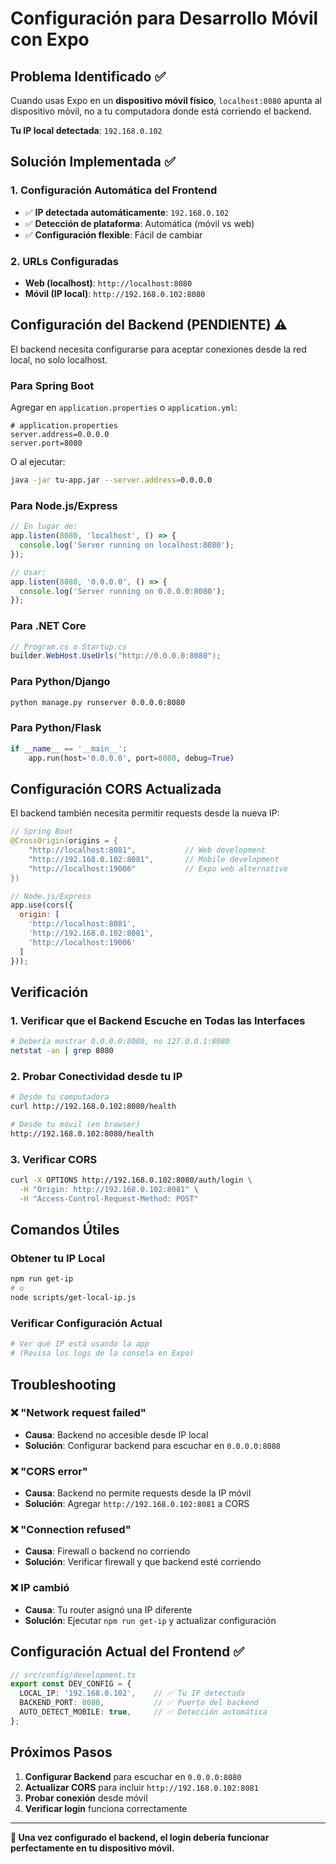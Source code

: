 # Configuración para Desarrollo Móvil con Expo

## Problema Identificado ✅

Cuando usas Expo en un **dispositivo móvil físico**, `localhost:8080` apunta al dispositivo móvil, no a tu computadora donde está corriendo el backend.

**Tu IP local detectada**: `192.168.0.102`

## Solución Implementada ✅

### 1. Configuración Automática del Frontend

- ✅ **IP detectada automáticamente**: `192.168.0.102`
- ✅ **Detección de plataforma**: Automática (móvil vs web)
- ✅ **Configuración flexible**: Fácil de cambiar

### 2. URLs Configuradas

- **Web (localhost)**: `http://localhost:8080`
- **Móvil (IP local)**: `http://192.168.0.102:8080`

## Configuración del Backend (PENDIENTE) ⚠️

El backend necesita configurarse para aceptar conexiones desde la red local, no solo localhost.

### Para Spring Boot

Agregar en `application.properties` o `application.yml`:

```properties
# application.properties
server.address=0.0.0.0
server.port=8080
```

O al ejecutar:
```bash
java -jar tu-app.jar --server.address=0.0.0.0
```

### Para Node.js/Express

```javascript
// En lugar de:
app.listen(8080, 'localhost', () => {
  console.log('Server running on localhost:8080');
});

// Usar:
app.listen(8080, '0.0.0.0', () => {
  console.log('Server running on 0.0.0.0:8080');
});
```

### Para .NET Core

```csharp
// Program.cs o Startup.cs
builder.WebHost.UseUrls("http://0.0.0.0:8080");
```

### Para Python/Django

```bash
python manage.py runserver 0.0.0.0:8080
```

### Para Python/Flask

```python
if __name__ == '__main__':
    app.run(host='0.0.0.0', port=8080, debug=True)
```

## Configuración CORS Actualizada

El backend también necesita permitir requests desde la nueva IP:

```java
// Spring Boot
@CrossOrigin(origins = {
    "http://localhost:8081",           // Web development
    "http://192.168.0.102:8081",       // Mobile development
    "http://localhost:19006"           // Expo web alternative
})
```

```javascript
// Node.js/Express
app.use(cors({
  origin: [
    'http://localhost:8081',
    'http://192.168.0.102:8081',
    'http://localhost:19006'
  ]
}));
```

## Verificación

### 1. Verificar que el Backend Escuche en Todas las Interfaces

```bash
# Debería mostrar 0.0.0.0:8080, no 127.0.0.1:8080
netstat -an | grep 8080
```

### 2. Probar Conectividad desde tu IP

```bash
# Desde tu computadora
curl http://192.168.0.102:8080/health

# Desde tu móvil (en browser)
http://192.168.0.102:8080/health
```

### 3. Verificar CORS

```bash
curl -X OPTIONS http://192.168.0.102:8080/auth/login \
  -H "Origin: http://192.168.0.102:8081" \
  -H "Access-Control-Request-Method: POST"
```

## Comandos Útiles

### Obtener tu IP Local
```bash
npm run get-ip
# o
node scripts/get-local-ip.js
```

### Verificar Configuración Actual
```bash
# Ver qué IP está usando la app
# (Revisa los logs de la consola en Expo)
```

## Troubleshooting

### ❌ "Network request failed"
- **Causa**: Backend no accesible desde IP local
- **Solución**: Configurar backend para escuchar en `0.0.0.0:8080`

### ❌ "CORS error"
- **Causa**: Backend no permite requests desde la IP móvil
- **Solución**: Agregar `http://192.168.0.102:8081` a CORS

### ❌ "Connection refused"
- **Causa**: Firewall o backend no corriendo
- **Solución**: Verificar firewall y que backend esté corriendo

### ❌ IP cambió
- **Causa**: Tu router asignó una IP diferente
- **Solución**: Ejecutar `npm run get-ip` y actualizar configuración

## Configuración Actual del Frontend ✅

```typescript
// src/config/development.ts
export const DEV_CONFIG = {
  LOCAL_IP: '192.168.0.102',    // ✅ Tu IP detectada
  BACKEND_PORT: 8080,           // ✅ Puerto del backend
  AUTO_DETECT_MOBILE: true,     // ✅ Detección automática
};
```

## Próximos Pasos

1. **Configurar Backend** para escuchar en `0.0.0.0:8080`
2. **Actualizar CORS** para incluir `http://192.168.0.102:8081`
3. **Probar conexión** desde móvil
4. **Verificar login** funciona correctamente

---

**🎯 Una vez configurado el backend, el login debería funcionar perfectamente en tu dispositivo móvil.**
